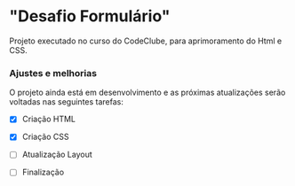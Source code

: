 # "Desafio Formulário"
<p>Projeto executado no curso do CodeClube, para aprimoramento do Html e CSS.

### Ajustes e melhorias

O projeto ainda está em desenvolvimento e as próximas atualizações serão voltadas nas seguintes tarefas:

- [x] Criação HTML
- [x] Criação CSS
- [ ] Atualização Layout
- [ ] Finalização

